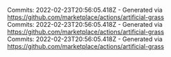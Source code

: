 Commits: 2022-02-23T20:56:05.418Z - Generated via https://github.com/marketplace/actions/artificial-grass
<br>
Commits: 2022-02-23T20:56:05.418Z - Generated via https://github.com/marketplace/actions/artificial-grass
<br>
Commits: 2022-02-23T20:56:05.418Z - Generated via https://github.com/marketplace/actions/artificial-grass
<br>
